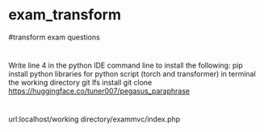 # exam_transform
#transform exam questions
#
Write line 4 in the python IDE command line to install the following:
pip install python libraries for python script (torch and transformer)
in terminal the working directory
git lfs install
git clone https://huggingface.co/tuner007/pegasus_paraphrase
#
url:localhost/working directory/exammvc/index.php
